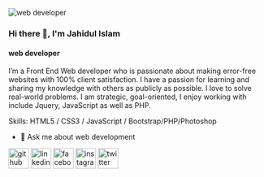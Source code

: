 ![web developer](https://media-exp1.licdn.com/dms/image/C4D16AQHLb1Dei2AQog/profile-displaybackgroundimage-shrink_200_800/0/1632750764918?e=1638403200&v=beta&t=CEXrCjSlyJEXjhYm8ZBpI92iSjzP5MkLgubigipJtVU)

### Hi there 👋, I'm Jahidul Islam
#### web developer


I’m a Front End Web developer who is passionate about making error-free websites with 100% client satisfaction. I have a passion for learning and sharing my knowledge with others as publicly as possible. I love to solve real-world problems. I am strategic, goal-oriented, I enjoy working with include Jquery, JavaScript as well as PHP.

Skills:  HTML5 / CSS3 / JavaScript / Bootstrap/PHP/Photoshop


- 💬 Ask me about web development  


[<img src='https://cdn.jsdelivr.net/npm/simple-icons@3.0.1/icons/github.svg' alt='github' height='40'>](https://github.com/https://github.com/jahidulislam2767)  [<img src='https://cdn.jsdelivr.net/npm/simple-icons@3.0.1/icons/linkedin.svg' alt='linkedin' height='40'>](https://www.linkedin.com/in/https://www.linkedin.com/in/jahidulislam2767//)  [<img src='https://cdn.jsdelivr.net/npm/simple-icons@3.0.1/icons/facebook.svg' alt='facebook' height='40'>](https://www.facebook.com/https://www.facebook.com/jahid564563/)  [<img src='https://cdn.jsdelivr.net/npm/simple-icons@3.0.1/icons/instagram.svg' alt='instagram' height='40'>](https://www.instagram.com/https://www.instagram.com/jahidulislam2767//)  [<img src='https://cdn.jsdelivr.net/npm/simple-icons@3.0.1/icons/twitter.svg' alt='twitter' height='40'>](https://twitter.com/https://twitter.com/Jahidul2767)  

